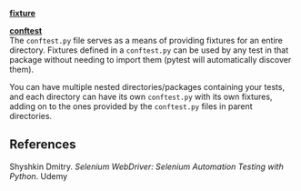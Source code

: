 [__fixture__](https://docs.pytest.org/en/stable/how-to/fixtures.html#yield-fixtures-recommended) 


[__conftest__](https://docs.pytest.org/en/stable/reference/fixtures.html#conftest-py-sharing-fixtures-across-multiple-files)\
The `conftest.py` file serves as a means of providing fixtures for an entire directory. Fixtures defined in a `conftest.py` can be used by any test in that package without needing to import them (pytest will automatically discover them).

You can have multiple nested directories/packages containing your tests, and each directory can have its own `conftest.py` with its own fixtures, adding on to the ones provided by the `conftest.py` files in parent directories.


## References

Shyshkin Dmitry. _Selenium WebDriver: Selenium Automation Testing with Python_. Udemy
